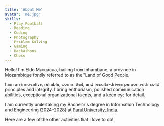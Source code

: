 ```yaml
---
title: 'About Me'
avatar: 'me.jpg'
skills:
  - Play Football
  - Reading
  - Coding
  - Photography
  - Problem Solving
  - Gaming
  - Hackathons
  - Chess
---
```


Hello! I'm Eldo Macuácua, hailing from Inhambane, a province in Mozambique fondly referred to as the "Land of Good People.

I am an innovative, reliable, committed, and results-driven person with solid principles and integrity. I bring enthusiasm, polished communication abilities, exceptional organizational talents, and a keen eye for detail.

I am currently undertaking my Bachelor's degree in Information Technology and Engineering (2024–2028) at [Parul University, India]((https://paruluniversity.ac.in/)).


Here are a few of the other activities that I love to do!
